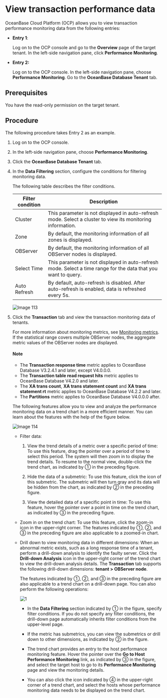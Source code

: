 # View transaction performance data

OceanBase Cloud Platform (OCP) allows you to view transaction performance monitoring data from the following entries:

* **Entry 1**:

   Log on to the OCP console and go to the **Overview** page of the target tenant. In the left-side navigation pane, click **Performance Monitoring**.

* **Entry 2:**

   Log on to the OCP console. In the left-side navigation pane, choose **Performance Monitoring**. Go to the **OceanBase Database Tenant** tab.

## Prerequisites

You have the read-only permission on the target tenant.

## Procedure

The following procedure takes Entry 2 as an example.

1. Log on to the OCP console.

2. In the left-side navigation pane, choose **Performance Monitoring**.

3. Click the **OceanBase Database Tenant** tab.

4. In the **Data Filtering** section, configure the conditions for filtering monitoring data.

   The following table describes the filter conditions.

   | Filter condition | Description |
   |---------------|---------|
   | Cluster | This parameter is not displayed in auto-refresh mode. Select a cluster to view its monitoring information.  |
   | Zone | By default, the monitoring information of all zones is displayed.  |
   | OBServer | By default, the monitoring information of all OBServer nodes is displayed.  |
   | Select Time | This parameter is not displayed in auto-refresh mode.  Select a time range for the data that you want to query.  |
   | Auto Refresh | By default, auto-refresh is disabled. After auto-refresh is enabled, data is refreshed every 5s.  |

   ![Image 113](https://obbusiness-private.oss-cn-shanghai.aliyuncs.com/doc/img/ocp/420/%E7%A7%9F%E6%88%B7%E7%9B%91%E6%8E%A7-1.png)

5. Click the **Transaction** tab and view the transaction monitoring data of tenants.

   For more information about monitoring metrics, see [Monitoring metrics](../../1900.reference-guide/300.monitoring-indicator-reference/100.overview-of-metrics.md). If the statistical range covers multiple OBServer nodes, the aggregate metric values of the OBServer nodes are displayed.

   <main id="notice" type='notice'>
   <h4>Note</h4>
   <p><ul><li>The <b>Transaction response time</b> metric applies to OceanBase Database V3.2.4.1 and later, except V4.0.0.0. </li><li>The <b>Transaction table read request hits</b> metric applies to OceanBase Database V4.2.0 and later. </li><li>The <b>XA trans count</b>, <b>XA trans statement count</b> and <b>XA trans statement rt</b> metric applies to OceanBase Database V4.2.2 and later. </li><li>The <b>Partitions</b> metric applies to OceanBase Database V4.0.0.0 after. </li></ul></p>
   </main>

   The following features allow you to view and analyze the performance monitoring data on a trend chart in a more efficient manner. You can learn about the features with the help of the figure below.

   ![Image 114](https://obbusiness-private.oss-cn-shanghai.aliyuncs.com/doc/img/ocp/420/%E7%A7%9F%E6%88%B7tps%E7%9B%91%E6%8E%A7-1.png)

   * Filter data:

      1. View the trend details of a metric over a specific period of time: To use this feature, drag the pointer over a period of time to select this period. The system will then zoom in to display the trend details. To resume to the normal view, double-click the trend chart, as indicated by ① in the preceding figure.

      2. Hide the data of a submetric: To use this feature, click the icon of this submetric. The submetric will then turn gray and its data will be hidden from the chart, as indicated by ② in the preceding figure.

      3. View the detailed data of a specific point in time: To use this feature, hover the pointer over a point in time on the trend chart, as indicated by ③ in the preceding figure.

   * Zoom in on the trend chart: To use this feature, click the zoom-in icon in the upper-right corner. The features indicated by ①, ②, and ③ in the preceding figure are also applicable to a zoomed-in chart.

   * Drill down to view monitoring data in different dimensions: When an abnormal metric exists, such as a long response time of a tenant, perform a drill-down analysis to identify the faulty server. Click the **Drill-down Analysis** icon in the upper-right corner of the trend chart to view the drill-down analysis details. The **Transaction** tab supports the following drill-down dimensions: **tenant > OBServer node**.

      The features indicated by ①, ②, and ③ in the preceding figure are also applicable to a trend chart on a drill-down page. You can also perform the following operations:

      ![1](https://obbusiness-private.oss-cn-shanghai.aliyuncs.com/doc/img/ocp/420/tps%E7%9B%91%E6%8E%A7%E4%B8%8B%E9%92%BB-1.png)

      * In the **Data Filtering** section indicated by ① in the figure, specify filter conditions. If you do not specify any filter conditions, the drill-down page automatically inherits filter conditions from the upper-level page.

      * If the metric has submetrics, you can view the submetrics or drill down to other dimensions, as indicated by ② in the figure.

      * The trend chart provides an entry to the host performance monitoring feature. Hover the pointer over the **Go to Host Performance Monitoring** link, as indicated by ③ in the figure, and select the target host to go to its **Performance Monitoring** page and view the monitoring details.

      * You can also click the icon indicated by ④ in the upper-right corner of a trend chart, and select the hosts whose performance monitoring data needs to be displayed on the trend chart.
